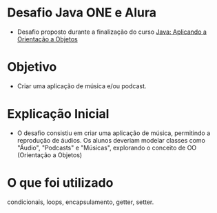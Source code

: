# Desafio Java ONE e Alura
- Desafio proposto durante a finalização do curso [Java: Aplicando a Orientação a Objetos](https://cursos.alura.com.br/course/java-aplicando-orientacao-objetos)

# Objetivo 
- Criar uma aplicação de música e/ou podcast.
  
# Explicação Inicial
  - O desafio consistiu em criar uma aplicação de música, permitindo a reprodução de áudios. Os alunos deveriam modelar classes como "Áudio", "Podcasts" e "Músicas", explorando o conceito de OO (Orientação a Objetos)
   
# O que foi utilizado
condicionais, loops, encapsulamento, getter, setter.
